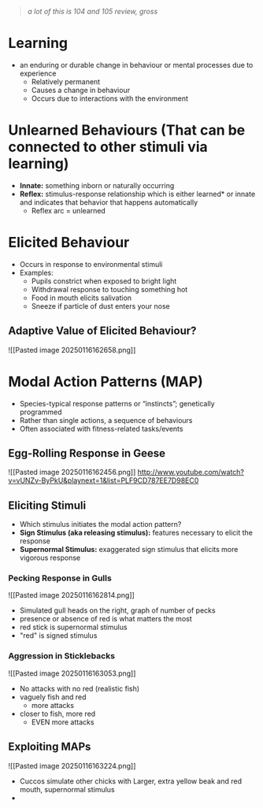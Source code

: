 >*a lot of this is 104 and 105 review, gross*
# Learning
- an enduring or durable change in behaviour or mental processes due to experience
	- Relatively permanent  
	- Causes a change in behaviour  
	- Occurs due to interactions with the environment
# Unlearned Behaviours (That can be connected to other stimuli via learning)
- **Innate:** something inborn or naturally occurring
- **Reflex:** stimulus-response relationship which is either learned* or innate and indicates that behavior that happens automatically
	- Reflex arc = unlearned
# Elicited Behaviour
- Occurs in response to environmental stimuli
- Examples: 
	- Pupils constrict when exposed to bright light  
	- Withdrawal response to touching something hot  
	- Food in mouth elicits salivation  
	- Sneeze if particle of dust enters your nose
## Adaptive Value of Elicited Behaviour?
![[Pasted image 20250116162658.png]]
# Modal Action Patterns (MAP)
- Species-typical response patterns or “instincts”; genetically programmed
- Rather than single actions, a sequence of behaviours
- Often associated with fitness-related tasks/events
## Egg-Rolling Response in Geese
![[Pasted image 20250116162456.png]]
http://www.youtube.com/watch?v=vUNZv-ByPkU&playnext=1&list=PLF9CD787EE7D98EC0
## Eliciting Stimuli
- Which stimulus initiates the modal action pattern?
- **Sign Stimulus (aka releasing stimulus):** features necessary to elicit the response
- **Supernormal Stimulus:** exaggerated sign stimulus that elicits more vigorous response
### Pecking Response in Gulls
![[Pasted image 20250116162814.png]]
- Simulated gull heads on the right, graph of number of pecks
- presence or absence of red is what matters the most
- red stick is supernormal stimulus
- "red" is signed stimulus
### Aggression in Sticklebacks
![[Pasted image 20250116163053.png]]
- No attacks with no red (realistic fish)
- vaguely fish and red
	- more attacks
- closer to fish, more red
	- EVEN more attacks
## Exploiting MAPs
![[Pasted image 20250116163224.png]]
- Cuccos simulate other chicks with Larger, extra yellow beak and red mouth, supernormal stimulus
- 
